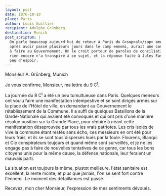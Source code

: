 ```yaml
---
layout: post
date: 1870-10-10
place: Paris
author: Louis Guillier
recipient: Adolphe Grünberg
destination: Munich
post_scriptum: |
  On parle beaucoup aujourd'hui de retour à Paris du G<sup>al</sup> américain Burnside qui
  après avoir passé plusieurs jours dans le camp ennemi, aurait une communication
  à faire au Gouvernement. On le croit porteur de paroles de conciliation, mais
  rien encore n'a transpiré à ce sujet, et la réponse faite à Jules Favre laisse
  peu d'espoir.
---
```


Monsieur A. Grünberg, Munich


Je vous confirme, Monsieur, ma lettre du 9 C<sup>t</sup>.

La journée du 8 C<sup>t</sup> a été un peu tumultueuse dans Paris. Quelques meneurs ont
voulu faire une manifestation intempestive et se sont dirigés armés sur la
place de l'Hôtel de ville, en demandant au Gouvernement le rétablissement de la
Commune. Il a suffi de quelques Bataillons de la Garde-Nationale qui avaient
été convoqués et qui ont pris d'une manière résolue position sur la Grande
Place, pour réduire à néant cette manifestation désaprouvée par tous les vrais
patriotes. Les cris isolés de vive la commune étant restés sans écho, ces
messieurs en ont été pour leurs frais, et ils se sont tous dispersés hués par
la foule. Flourens, Blanqui et Cie conspirateurs toujours et quand même sont
surveillés, et je ne les engage pas à faire de nouvelles tentatives de ce
genre, car tous les bons citoyens unis pour la même cause, la défense
nationale, leur feraient un mauvais parti.

La situation est toujours la même, plustot meilleure, l'état sanitaire est
excellent, la rente monte, et plus que jamais, l'on se sent fort contre
l'ennemi. Le moment des défaillances est passé.

Recevez, mon cher Monsieur, l'expression de mes sentiments dévoués.
